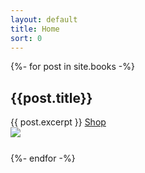 ```yaml
---
layout: default
title: Home
sort: 0
---
```


{%- for post in site.books -%}
    <div style="margin-bottom:25px">
        <div class="row">
            <div class="col" data-aos="fade-right">
                <h2>{{post.title}}</h2>
                {{ post.excerpt }}
                <a href="{{site.baseurl}}{{post.url}}">Shop</a>
            </div>
            <div class="col" data-aos="fade-left">
                <img src="{{site.baseurl}}{{post.image}}" class="img-fluid">
            </div>
        </div>
    </div>
{%- endfor -%}